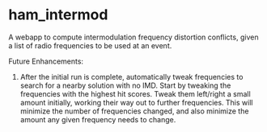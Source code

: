 # ham_intermod
A webapp to compute intermodulation frequency distortion conflicts, given a list of radio frequencies to be used at an event.

Future Enhancements:
1. After the initial run is complete, automatically tweak frequencies to search
   for a nearby solution with no IMD. Start by tweaking the frequencies with
   the highest hit scores. Tweak them left/right a small amount initially,
   working their way out to further frequencies. This will minimize the number
   of frequencies changed, and also minimize the amount any given frequency
   needs to change.
